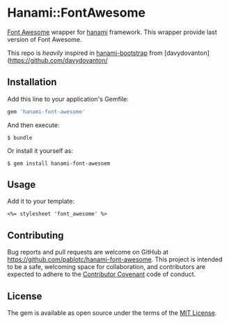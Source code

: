 # Hanami::FontAwesome
[Font Awesome](http://fontawesome.io/) wrapper for [hanami](http://hanamirb.org/) framework.
This wrapper provide last version of Font Awesome.

This repo is *heavily* inspired in [hanami-bootstrap](https://github.com/davydovanton/hanami-bootstrap) from [davydovanton](https://github.com/davydovanton/

## Installation

Add this line to your application's Gemfile:

``` ruby
gem 'hanami-font-awesome'
```

And then execute:

    $ bundle

Or install it yourself as:

    $ gem install hanami-font-awesoem

## Usage
Add it to your template:

``` erb
<%= stylesheet 'font_awesome' %>
```

## Contributing
Bug reports and pull requests are welcome on GitHub at https://github.com/pablotc/hanami-font-awesome. This project is intended to be a safe, welcoming space for collaboration, and contributors are expected to adhere to the [Contributor Covenant](http://contributor-covenant.org) code of conduct.


## License
The gem is available as open source under the terms of the [MIT License](http://opensource.org/licenses/MIT).
